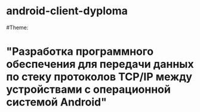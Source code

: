 # android-client-dyploma
 
#Theme:
# "Разработка программного обеспечения для передачи данных по стеку протоколов TCP/IP между устройствами с операционной системой Android"
